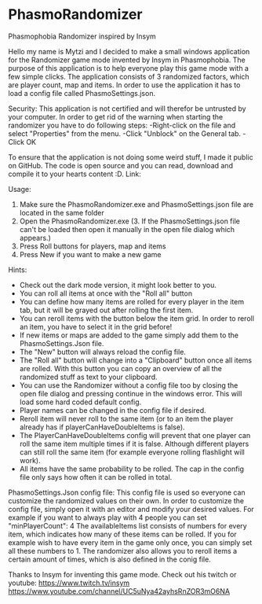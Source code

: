 # PhasmoRandomizer
Phasmophobia Randomizer inspired by Insym

Hello my name is Mytzi and I decided to make a small windows application for
the Randomizer game mode invented by Insym in Phasmophobia.
The purpose of this application is to help everyone play this game mode with a few simple clicks.
The application consists of 3 randomized factors, which are player count, map and items.
In order to use the application it has to load a config file called PhasmoSettings.json.

Security:
This application is not certified and will therefor be untrusted by your computer.
In order to get rid of the warning when starting the randomizer you have to do following steps:
   -Right-click on the file and select "Properties" from the menu.
   -Click "Unblock" on the General tab.
   -Click OK

To ensure that the application is not doing some weird stuff, I made it public on GitHub.
The code is open source and you can read, download and compile it to your hearts content :D.
Link: 

Usage:
1. Make sure the PhasmoRandomizer.exe and PhasmoSettings.json file are located in the same folder
2. Open the PhasmoRandomizer.exe
(3. If the PhasmoSettings.json file can't be loaded then open it manually in the open file dialog which appears.)
4. Press Roll buttons for players, map and items
5. Press New if you want to make a new game

Hints:
- Check out the dark mode version, it might look better to you.
- You can roll all items at once with the "Roll all" button
- You can define how many items are rolled for every player in the item tab, but it will be grayed out after rolling the first item.
- You can reroll items with the button below the item grid. In order to reroll an item, you have to select it in the grid before!
- If new items or maps are added to the game simply add them to the PhasmoSettings.Json file.
- The "New" button will always reload the config file.
- The "Roll all" button will change into a "Clipboard" button once all items are rolled. 
  With this button you can copy an overview of all the randomized stuff as text to your clipboard.
- You can use the Randomizer without a config file too by closing the open file dialog and pressing continue in the windows error. 
  This will load some hard coded default config.
- Player names can be changed in the config file if desired.  
- Reroll item will never roll to the same item (or to an item the player already has if playerCanHaveDoubleItems is false).
- The PlayerCanHaveDoubleItems config will prevent that one player can roll the same item multiple times if it is false. 
  Although different players can still roll the same item (for example everyone rolling flashlight will work).
- All items have the same probability to be rolled. The cap in the config file only says how often it can be rolled in total.

PhasmoSettings.Json config file:
This config file is used so everyone can customize the randomized values on their own.
In order to customize the config file, simply open it with an editor and modify your desired values.
For example if you want to always play with 4 people you can set "minPlayerCount": 4
The availableItems list consists of numbers for every item, which indicates how many of these items can be rolled.
If you for example wish to have every item in the game only once, you can simply set all these numbers to 1.
The randomizer also allows you to reroll items a certain amount of times, which is also defined in the conig file.

Thanks to Insym for inventing this game mode.
Check out his twitch or youtube:
https://www.twitch.tv/insym
https://www.youtube.com/channel/UC5uNya42ayhsRnZOR3mO6NA
